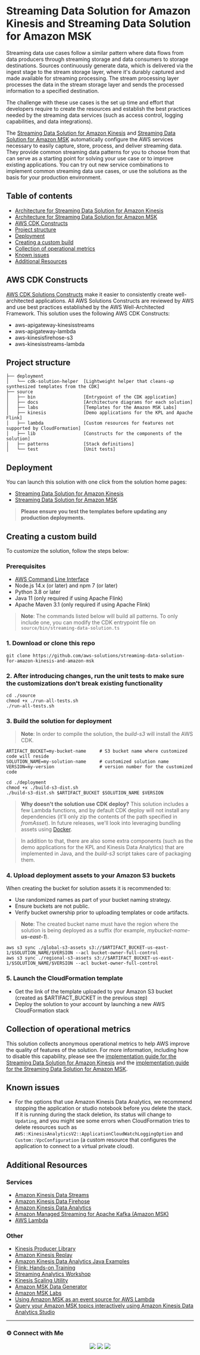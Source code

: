 # Streaming Data Solution for Amazon Kinesis and Streaming Data Solution for Amazon MSK

Streaming data use cases follow a similar pattern where data flows from data producers through streaming storage and data consumers to storage destinations. Sources continuously generate data, which is delivered via the ingest stage to the stream storage layer, where it's durably captured and made available for streaming processing. The stream processing layer processes the data in the stream storage layer and sends the processed information to a specified destination.

The challenge with these use cases is the set up time and effort that developers require to create the resources and establish the best practices needed by the streaming data services (such as access control, logging capabilities, and data integrations).

The [Streaming Data Solution for Amazon Kinesis](https://aws.amazon.com/solutions/implementations/aws-streaming-data-solution-for-amazon-kinesis) and [Streaming Data Solution for Amazon MSK](https://aws.amazon.com/solutions/implementations/aws-streaming-data-solution-for-amazon-msk) automatically configure the AWS services necessary to easily capture, store, process, and deliver streaming data. They provide common streaming data patterns for you to choose from that can serve as a starting point for solving your use case or to improve existing applications. You can try out new service combinations to implement common streaming data use cases, or use the solutions as the basis for your production environment.

## Table of contents

- [Architecture for Streaming Data Solution for Amazon Kinesis](source/docs/README-Kinesis.md)
- [Architecture for Streaming Data Solution for Amazon MSK](source/docs/README-MSK.md)
- [AWS CDK Constructs](#aws-cdk-constructs)
- [Project structure](#project-structure)
- [Deployment](#deployment)
- [Creating a custom build](#creating-a-custom-build)
- [Collection of operational metrics](#collection-of-operational-metrics)
- [Known issues](#known-issues)
- [Additional Resources](#additional-resources)

## AWS CDK Constructs

[AWS CDK Solutions Constructs](https://aws.amazon.com/solutions/constructs/) make it easier to consistently create well-architected applications. All AWS Solutions Constructs are reviewed by AWS and use best practices established by the AWS Well-Architected Framework. This solution uses the following AWS CDK Constructs:

- aws-apigateway-kinesisstreams
- aws-apigateway-lambda
- aws-kinesisfirehose-s3
- aws-kinesisstreams-lambda

## Project structure

```
├── deployment
│   └── cdk-solution-helper  [Lightweight helper that cleans-up synthesized templates from the CDK]
├── source
│   ├── bin                  [Entrypoint of the CDK application]
│   ├── docs                 [Architecture diagrams for each solution]
│   ├── labs                 [Templates for the Amazon MSK Labs]
│   ├── kinesis              [Demo applications for the KPL and Apache Flink]
│   ├── lambda               [Custom resources for features not supported by CloudFormation]
│   ├── lib                  [Constructs for the components of the solution]
│   ├── patterns             [Stack definitions]
│   └── test                 [Unit tests]
```

## Deployment

You can launch this solution with one click from the solution home pages:

- [Streaming Data Solution for Amazon Kinesis](https://aws.amazon.com/solutions/implementations/aws-streaming-data-solution-for-amazon-kinesis)
- [Streaming Data Solution for Amazon MSK](https://aws.amazon.com/solutions/implementations/aws-streaming-data-solution-for-amazon-msk)

> **Please ensure you test the templates before updating any production deployments.**

## Creating a custom build

To customize the solution, follow the steps below:

### Prerequisites

- [AWS Command Line Interface](https://aws.amazon.com/cli/)
- Node.js 14.x (or later) and npm 7 (or later)
- Python 3.8 or later
- Java 11 (only required if using Apache Flink)
- Apache Maven 3.1 (only required if using Apache Flink)

> **Note**: The commands listed below will build all patterns. To only include one, you can modify the CDK entrypoint file on `source/bin/streaming-data-solution.ts`

### 1. Download or clone this repo

```
git clone https://github.com/aws-solutions/streaming-data-solution-for-amazon-kinesis-and-amazon-msk
```

### 2. After introducing changes, run the unit tests to make sure the customizations don't break existing functionality

```
cd ./source
chmod +x ./run-all-tests.sh
./run-all-tests.sh
```

### 3. Build the solution for deployment

> **Note**: In order to compile the solution, the _build-s3_ will install the AWS CDK.

```
ARTIFACT_BUCKET=my-bucket-name     # S3 bucket name where customized code will reside
SOLUTION_NAME=my-solution-name     # customized solution name
VERSION=my-version                 # version number for the customized code

cd ./deployment
chmod +x ./build-s3-dist.sh
./build-s3-dist.sh $ARTIFACT_BUCKET $SOLUTION_NAME $VERSION
```

> **Why doesn't the solution use CDK deploy?** This solution includes a few Lambda functions, and by default CDK deploy will not install any dependencies (it'll only zip the contents of the path specified in _fromAsset_). In future releases, we'll look into leveraging bundling assets using [Docker](https://docs.aws.amazon.com/cdk/api/latest/docs/aws-lambda-readme.html#bundling-asset-code).

> In addition to that, there are also some extra components (such as the demo applications for the KPL and Kinesis Data Analytics) that are implemented in Java, and the _build-s3_ script takes care of packaging them.

### 4. Upload deployment assets to your Amazon S3 buckets

When creating the bucket for solution assets it is recommended to:

- Use randomized names as part of your bucket naming strategy.
- Ensure buckets are not public.
- Verify bucket ownership prior to uploading templates or code artifacts.

> **Note**: The created bucket name must have the region where the solution is being deployed as a suffix (for example, _mybucket-name-**us-east-1**_).

```
aws s3 sync ./global-s3-assets s3://$ARTIFACT_BUCKET-us-east-1/$SOLUTION_NAME/$VERSION --acl bucket-owner-full-control
aws s3 sync ./regional-s3-assets s3://$ARTIFACT_BUCKET-us-east-1/$SOLUTION_NAME/$VERSION --acl bucket-owner-full-control
```

### 5. Launch the CloudFormation template

- Get the link of the template uploaded to your Amazon S3 bucket (created as \$ARTIFACT_BUCKET in the previous step)
- Deploy the solution to your account by launching a new AWS CloudFormation stack

## Collection of operational metrics

This solution collects anonymous operational metrics to help AWS improve the quality of features of the solution.
For more information, including how to disable this capability, please see the [implementation guide for the Streaming Data Solution for Amazon Kinesis](https://docs.aws.amazon.com/solutions/latest/streaming-data-solution-for-amazon-kinesis/operational-metrics.html) and the [implementation guide for the Streaming Data Solution for Amazon MSK](https://docs.aws.amazon.com/solutions/latest/streaming-data-solution-for-amazon-msk/operational-metrics.html).

## Known issues

- For the options that use Amazon Kinesis Data Analytics, we recommend stopping the application or studio notebook before you delete the stack.
  If it is running during the stack deletion, its status will change to `Updating`, and you might see some errors when CloudFormation tries to delete resources such as `AWS::KinesisAnalyticsV2::ApplicationCloudWatchLoggingOption` and `Custom::VpcConfiguration` (a custom resource that configures the application to connect to a virtual private cloud).

## Additional Resources

### Services

- [Amazon Kinesis Data Streams](https://aws.amazon.com/kinesis/data-streams/)
- [Amazon Kinesis Data Firehose](https://aws.amazon.com/kinesis/data-firehose/)
- [Amazon Kinesis Data Analytics](https://aws.amazon.com/kinesis/data-analytics/)
- [Amazon Managed Streaming for Apache Kafka (Amazon MSK)](https://aws.amazon.com/msk/)
- [AWS Lambda](https://aws.amazon.com/lambda/)

### Other

- [Kinesis Producer Library](https://github.com/awslabs/amazon-kinesis-producer)
- [Amazon Kinesis Replay](https://github.com/aws-samples/amazon-kinesis-replay)
- [Amazon Kinesis Data Analytics Java Examples](https://github.com/aws-samples/amazon-kinesis-data-analytics-java-examples)
- [Flink: Hands-on Training](https://ci.apache.org/projects/flink/flink-docs-master/learn-flink/)
- [Streaming Analytics Workshop](https://streaming-analytics.workshop.aws/flink-on-kda)
- [Kinesis Scaling Utility](https://github.com/awslabs/amazon-kinesis-scaling-utils)
- [Amazon MSK Data Generator](https://github.com/awslabs/amazon-msk-data-generator)
- [Amazon MSK Labs](https://amazonmsk-labs.workshop.aws/en)
- [Using Amazon MSK as an event source for AWS Lambda](https://aws.amazon.com/blogs/compute/using-amazon-msk-as-an-event-source-for-aws-lambda/)
- [Query your Amazon MSK topics interactively using Amazon Kinesis Data Analytics Studio](https://aws.amazon.com/blogs/big-data/query-your-amazon-msk-topics-interactively-using-amazon-kinesis-data-analytics-studio/)

---

### ⚙️ Connect with Me

<!-- ----------- CONNECT WITH ME SECTION ------------ -->
<p align="center">
<a href="mailto:Atiftaqi_cloud@yahoo.com"><img src="https://img.shields.io/badge/Mail-D14936?style=for-the-badge&logo=gmail&logoColor=blue"/></a>
<a href="https://www.linkedin.com/in/atiftaqi"><img src="https://img.shields.io/badge/LinkedIn-0077B5?style=for-the-badge&logo=linkedin&logoColor=white"/></a> 
<a href="https://wa.me/%2B918686699660?text=This%20message%20from%20GitHub."><img src="https://img.shields.io/badge/WhatsApp-25D366?style=for-the-badge&logo=whatsapp&logoColor=white"/></a>
  </a></p>
</div>